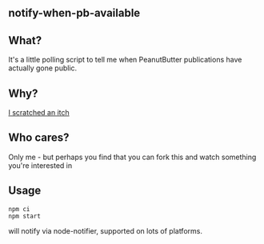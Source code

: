 notify-when-pb-available
---

## What?
It's a little polling script to tell me when PeanutButter publications have actually gone public.

## Why?
[I scratched an itch](https://twitter.com/JonathanPeppers/status/1361341846593687552)

## Who cares?
Only me - but perhaps you find that you can fork this and watch something you're interested in

## Usage
```
npm ci
npm start
```

will notify via node-notifier, supported on lots of platforms.